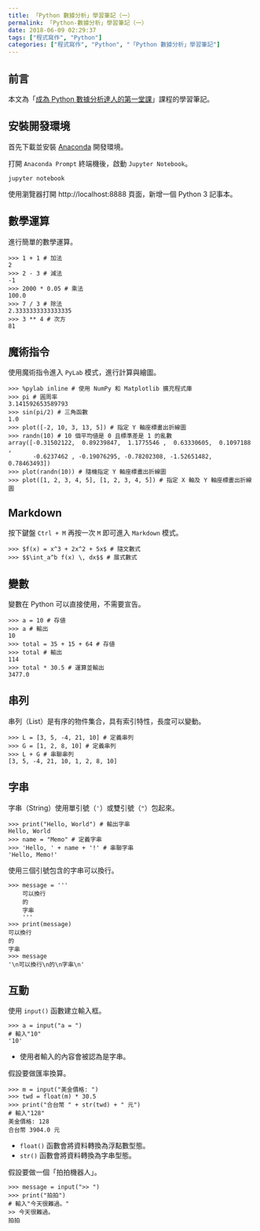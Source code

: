 ```yaml
---
title: 「Python 數據分析」學習筆記（一）
permalink: 「Python-數據分析」學習筆記（一）
date: 2018-06-09 02:29:37
tags: ["程式寫作", "Python"]
categories: ["程式寫作", "Python", "「Python 數據分析」學習筆記"]
---
```


## 前言

本文為「[成為 Python 數據分析達人的第一堂課](http://moocs.nccu.edu.tw/)」課程的學習筆記。

## 安裝開發環境

首先下載並安裝 [Anaconda](https://www.anaconda.com/download/) 開發環境。

打開 `Anaconda Prompt` 終端機後，啟動 `Jupyter Notebook`。

```CMD
jupyter notebook
```

使用瀏覽器打開 http://localhost:8888 頁面，新增一個 Python 3 記事本。

## 數學運算

進行簡單的數學運算。

```Py
>>> 1 + 1 # 加法
2
>>> 2 - 3 # 減法
-1
>>> 2000 * 0.05 # 乘法
100.0
>>> 7 / 3 # 除法
2.3333333333333335
>>> 3 ** 4 # 次方
81
```

## 魔術指令

使用魔術指令進入 `PyLab` 模式，進行計算與繪圖。

```Py
>>> %pylab inline # 使用 NumPy 和 Matplotlib 擴充程式庫
>>> pi # 圓周率
3.141592653589793
>>> sin(pi/2) # 三角函數
1.0
>>> plot([-2, 10, 3, 13, 5]) # 指定 Y 軸座標畫出折線圖
>>> randn(10) # 10 個平均値是 0 且標準差是 1 的亂數
array([-0.31502122,  0.89239847,  1.1775546 ,  0.63330605,  0.1097188 ,
       -0.6237462 , -0.19076295, -0.78202308, -1.52651482,  0.78463493])
>>> plot(randn(10)) # 隨機指定 Y 軸座標畫出折線圖
>>> plot([1, 2, 3, 4, 5], [1, 2, 3, 4, 5]) # 指定 X 軸及 Y 軸座標畫出折線圖
```

## Markdown

按下鍵盤 `Ctrl + M` 再按一次 `M` 即可進入 `Markdown` 模式。

```Py
>>> $f(x) = x^3 + 2x^2 + 5x$ # 隨文數式
>>> $$\int_a^b f(x) \, dx$$ # 展式數式
```

## 變數

變數在 Python 可以直接使用，不需要宣告。

```Py
>>> a = 10 # 存値
>>> a # 輸出
10
>>> total = 35 + 15 + 64 # 存値
>>> total # 輸出
114
>>> total * 30.5 # 運算並輸出
3477.0
```

## 串列

串列（List）是有序的物件集合，具有索引特性，長度可以變動。

```Py
>>> L = [3, 5, -4, 21, 10] # 定義串列
>>> G = [1, 2, 8, 10] # 定義串列
>>> L + G # 串聯串列
[3, 5, -4, 21, 10, 1, 2, 8, 10]
```

## 字串

字串（String）使用單引號（`'`）或雙引號（`"`）包起來。

```Py
>>> print("Hello, World") # 輸出字串
Hello, World
>>> name = "Memo" # 定義字串
>>> 'Hello, ' + name + '!' # 串聯字串
'Hello, Memo!'
```

使用三個引號包含的字串可以換行。

```Py
>>> message = '''
    可以換行
    的
    字串
    '''
>>> print(message)
可以換行
的
字串
>>> message
'\n可以換行\n的\n字串\n'
```

## 互動

使用 `input()` 函數建立輸入框。

```Py
>>> a = input("a = ")
# 輸入"10"
'10'
```

- 使用者輸入的內容會被認為是字串。

假設要做匯率換算。

```Py
>>> m = input("美金價格: ")
>>> twd = float(m) * 30.5
>>> print("合台幣 " + str(twd) + " 元")
# 輸入"128"
美金價格: 128
合台幣 3904.0 元
```

- `float()` 函數會將資料轉換為浮點數型態。
- `str()` 函數會將資料轉換為字串型態。

假設要做一個「拍拍機器人」。

```Py
>>> message = input(">> ")
>>> print("拍拍")
# 輸入"今天很難過。"
>> 今天很難過。
拍拍
```
